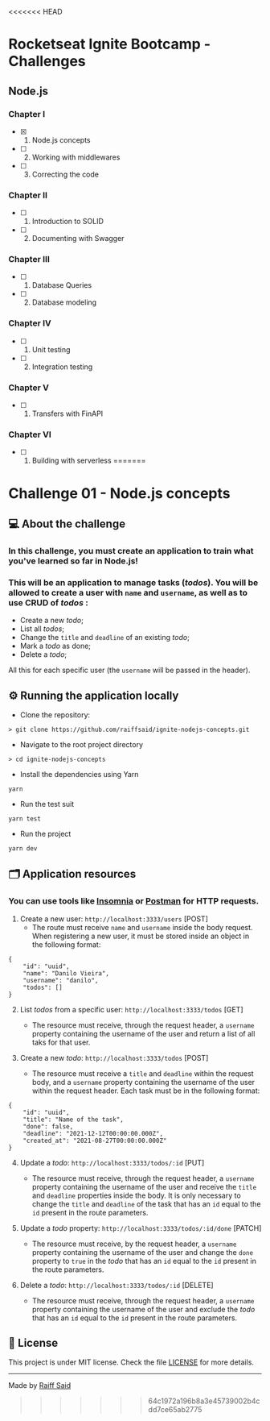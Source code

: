 <<<<<<< HEAD
# Rocketseat Ignite Bootcamp - Challenges

## Node.js
### Chapter I
- [x] 1. Node.js concepts
- [ ] 2. Working with middlewares
- [ ] 3. Correcting the code

### Chapter II
- [ ] 1. Introduction to SOLID
- [ ] 2. Documenting with Swagger

### Chapter III
- [ ] 1. Database Queries
- [ ] 2. Database modeling

### Chapter IV
- [ ] 1. Unit testing
- [ ] 2. Integration testing

### Chapter V
- [ ] 1. Transfers with FinAPI

### Chapter VI
- [ ] 1. Building with serverless
=======
# Challenge 01 - Node.js concepts

## 💻️ About the challenge
### In this challenge, you must create an application to train what you've learned so far in Node.js!

### This will be an application to manage tasks (*todos*). You will be allowed to create a user with `name` and `username`, as well as to use CRUD of *todos* :
- Create a new *todo*;
- List all *todos*;
- Change the `title` and `deadline` of an existing *todo*;
- Mark a *todo* as done;
- Delete a *todo*;

All this for each specific user (the `username` will be passed in the header).

## ⚙️ Running the application locally

- Clone the repository:
```console
> git clone https://github.com/raiffsaid/ignite-nodejs-concepts.git
```

- Navigate to the root project directory
```console
> cd ignite-nodejs-concepts
```

- Install the dependencies using Yarn 
```console
yarn
```

- Run the test suit 
```console
yarn test
```

- Run the project 
```console
yarn dev
```

## 🗂️ Application resources
### You can use tools like [Insomnia](https://insomnia.rest/) or [Postman](https://www.postman.com/) for HTTP requests.
1. Create a new user: `http://localhost:3333/users` [POST]
    - The route must receive `name` and `username` inside the body request. When registering a
    new user, it must be stored inside an object in the following format:
```jsonc
{
	"id": "uuid",
	"name": "Danilo Vieira", 
	"username": "danilo", 
	"todos": []
}
```

2. List *todos* from a specific user: `http://localhost:3333/todos` [GET]
   - The resource must receive, through the request header, a `username` property containing the username of the user and return a list of all taks for that user.

3. Create a new *todo*: `http://localhost:3333/todos` [POST]
    - The resource must receive a `title` and `deadline` within the request body, and a `username` property containing the username of the user within the request header. Each task must be in the following format: 

```jsonc
{
	"id": "uuid", 
	"title": "Name of the task",
    "done": false, 
	"deadline": "2021-12-12T00:00:00.000Z", 
	"created_at": "2021-08-27T00:00:00.000Z"
}
```
4. Update a *todo*: `http://localhost:3333/todos/:id` [PUT]
    - The resource must receive, through the request header, a `username` property containing the username of the user and receive the `title` and `deadline` properties inside the body. It is only necessary to change the `title` and `deadline` of the task that has an `id` equal to the `id` present in the route parameters.

5. Update a *todo* property: `http://localhost:3333/todos/:id/done` [PATCH]
    - The resource must receive, by the request header, a `username` property containing the username of the user and change the `done` property to `true` in the *todo* that has an `id` equal to the `id` present in the route parameters.

6. Delete a *todo*: `http://localhost:3333/todos/:id` [DELETE]
    - The resource must receive, through the request header, a `username` property containing the username of the user and exclude the *todo* that has an `id` equal to the `id` present in the route parameters.

## 📝️ License

This project is under MIT license. Check the file [LICENSE](https://github.com/raiffsaid/ignite-nodejs-concepts/blob/main/LICENSE) for more details.

---

Made by <a href="https://www.linkedin.com/in/raiffsaid">Raiff Said</a>
>>>>>>> 64c1972a196b8a3e45739002b4cdd7ce65ab2775
